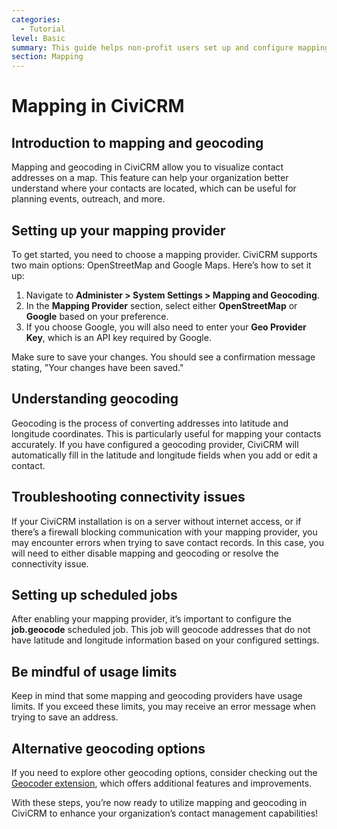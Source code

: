 ```yaml
---
categories:
  - Tutorial
level: Basic
summary: This guide helps non-profit users set up and configure mapping and geocoding in CiviCRM to enhance contact management with geographic data.
section: Mapping
---
```


# Mapping in CiviCRM

## Introduction to mapping and geocoding

Mapping and geocoding in CiviCRM allow you to visualize contact addresses on a map. This feature can help your organization better understand where your contacts are located, which can be useful for planning events, outreach, and more.

## Setting up your mapping provider

To get started, you need to choose a mapping provider. CiviCRM supports two main options: OpenStreetMap and Google Maps. Here’s how to set it up:

1. Navigate to **Administer > System Settings > Mapping and Geocoding**.
2. In the **Mapping Provider** section, select either **OpenStreetMap** or **Google** based on your preference.
3. If you choose Google, you will also need to enter your **Geo Provider Key**, which is an API key required by Google.

Make sure to save your changes. You should see a confirmation message stating, "Your changes have been saved."

## Understanding geocoding

Geocoding is the process of converting addresses into latitude and longitude coordinates. This is particularly useful for mapping your contacts accurately. If you have configured a geocoding provider, CiviCRM will automatically fill in the latitude and longitude fields when you add or edit a contact.

## Troubleshooting connectivity issues

If your CiviCRM installation is on a server without internet access, or if there’s a firewall blocking communication with your mapping provider, you may encounter errors when trying to save contact records. In this case, you will need to either disable mapping and geocoding or resolve the connectivity issue.

## Setting up scheduled jobs

After enabling your mapping provider, it’s important to configure the **job.geocode** scheduled job. This job will geocode addresses that do not have latitude and longitude information based on your configured settings.

## Be mindful of usage limits

Keep in mind that some mapping and geocoding providers have usage limits. If you exceed these limits, you may receive an error message when trying to save an address. 

## Alternative geocoding options

If you need to explore other geocoding options, consider checking out the [Geocoder extension](https://civicrm.org/extensions/geocoder), which offers additional features and improvements.

With these steps, you’re now ready to utilize mapping and geocoding in CiviCRM to enhance your organization’s contact management capabilities!
